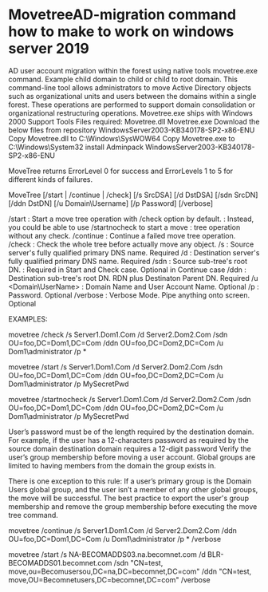 # MovetreeAD-migration command how to make to work on windows server 2019 
AD user account migration within the forest using native tools movetree.exe command. Example child domain to child or child to root domain.
This command-line tool allows administrators to move Active Directory objects such as organizational units and users between the domains within a single forest. These operations are performed to support domain consolidation or organizational restructuring operations.
Movetree.exe ships with Windows 2000 Support Tools
Files required:
Movetree.dll
Movetree.exe
Download the below files from repository 
WindowsServer2003-KB340178-SP2-x86-ENU
Copy Movetree.dll to C:\Windows\SysWOW64
Copy Movetree.exe to C:\Windows\System32
install Adminpack WindowsServer2003-KB340178-SP2-x86-ENU

MoveTree returns ErrorLevel 0 for success and ErrorLevels 1 to 5 for different kinds of failures.

MoveTree [/start | /continue | /check] [/s SrcDSA] [/d DstDSA]
         [/sdn SrcDN] [/ddn DstDN] [/u Domain\Username] [/p Password] [/verbose]

  /start        : Start a move tree operation with /check option by default.
                : Instead, you could be able to use /startnocheck to start a move
                : tree operation without any check.
  /continue     : Continue a failed move tree operation.
  /check        : Check the whole tree before actually move any object.
  /s <SrcDSA>   : Source server's fully qualified primary DNS name. Required
  /d <DstDSA>   : Destination server's fully qualified primary DNS name. Required
  /sdn <SrcDN>  : Source sub-tree's root DN.
                : Required in Start and Check case. Optional in Continue case
  /ddn <DstDN>  : Destination sub-tree's root DN. RDN plus Destinaton Parent DN. Required
  /u <Domain\UserName>  : Domain Name and User Account Name. Optional
  /p <Password> : Password. Optional
  /verbose      : Verbose Mode. Pipe anything onto screen. Optional

EXAMPLES:

  movetree /check /s Server1.Dom1.Com /d Server2.Dom2.Com /sdn OU=foo,DC=Dom1,DC=Com
           /ddn OU=foo,DC=Dom2,DC=Com /u Dom1\administrator /p *

  movetree /start /s Server1.Dom1.Com /d Server2.Dom2.Com /sdn OU=foo,DC=Dom1,DC=Com
  /ddn OU=foo,DC=Dom2,DC=Com /u Dom1\administrator /p MySecretPwd

  movetree /startnocheck /s Server1.Dom1.Com /d Server2.Dom2.Com /sdn OU=foo,DC=Dom1,DC=Com
           /ddn OU=foo,DC=Dom2,DC=Com /u Dom1\administrator /p MySecretPwd

   User’s password must be of the length required by the destination domain. For example, if the user has a 12-characters password as required by the source domain destination domain requires a 12-digit password
   Verify the user’s group membership before moving a user account. Global groups are limited to having members from the domain the group exists in.

   There is one exception to this rule: If a user’s primary group is the Domain Users global group, and the user isn’t a member of any other global groups, the move will be successful. 
   The best practice to export the user's group membership and remove the group membership before executing the move tree command.

  movetree /continue /s Server1.Dom1.Com /d Server2.Dom2.Com /ddn OU=foo,DC=Dom1,DC=Com
           /u Dom1\administrator /p * /verbose

movetree /start /s NA-BECOMADDS03.na.becomnet.com /d BLR-BECOMADDS01.becomnet.com /sdn "CN=test\, move,ou=Becomusersou,DC=na,DC=becomnet,DC=com" /ddn "CN=test\, move,OU=Becomnetusers,DC=becomnet,DC=com" /verbose

